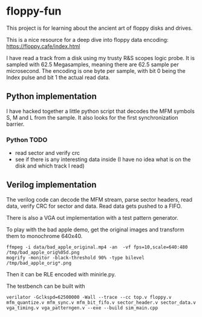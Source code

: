 # floppy-fun

This project is for learning about the ancient art of floppy disks and drives.

This is a nice resource for a deep dive into floppy data encoding: https://floppy.cafe/index.html

I have read a track from a disk using my trusty R&S scopes logic probe. It is sampled with 62.5 Megasamples, meaning there are 62.5 sample per microsecond.
The encoding is one byte per sample, with bit 0 being the Index pulse and bit 1 the actual read data.

## Python implementation

I have hacked together a little python script that decodes the MFM symbols S, M and L from the sample. It also looks for the first synchronization barrier.

### Python TODO

- read sector and verify crc
- see if there is any interesting data inside (I have no idea what is on the disk and which track I read)

## Verilog implementation

The verilog code can decode the MFM stream, parse sector headers, read data,
verify CRC for sector and data. Read data gets pushed to a FIFO.

There is also a VGA out implementation with a test pattern generator.

To play with the bad apple demo, get the original images and transform them
to monochrome 640x40.

```
ffmpeg -i data/bad_apple_original.mp4 -an  -vf fps=10,scale=640:480 /tmp/bad_apple_orig%05d.png
mogrify -monitor -black-threshold 90% -type bilevel /tmp/bad_apple_orig*.png
```

Then it can be RLE encoded with minirle.py.

The testbench can be built with
```
verilator -Gclkspd=62500000 -Wall --trace --cc top.v floppy.v mfm_quantize.v mfm_sync.v mfm_bit_fifo.v sector_header.v sector_data.v vga_timing.v vga_patterngen.v --exe --build sim_main.cpp
```
